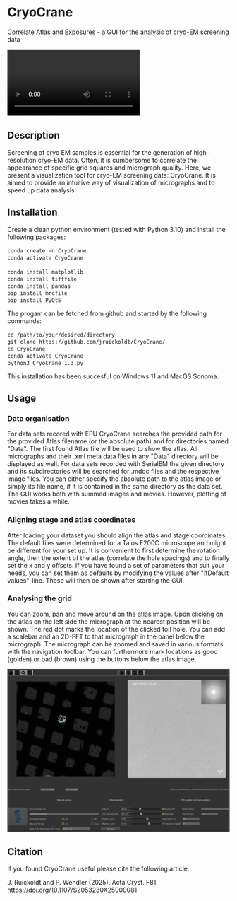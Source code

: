 # CryoCrane
Correlate Atlas and Exposures - a GUI for the analysis of cryo-EM screening data




<video src="CryoCrane.mp4"></video>

## Description
Screening of cryo EM samples is essential for the generation of high-resolution cryo-EM data. Often, it is cumbersome to correlate the appearance of specific grid squares and micrograph quality. Here, we present a visualization tool for cryo-EM screening data: CryoCrane. It is aimed to provide an intuitive way of visualization of micrographs and to speed up data analysis. 

## Installation

Create a clean python environment (tested with Python 3.10) and install the following packages: 

```
conda create -n CryoCrane
conda activate CryoCrane

conda install matplotlib
conda install tifffile
conda install pandas
pip install mrcfile
pip install PyQt5

```

The progam can be fetched from github and started by the following commands:
```
cd /path/to/your/desired/directory
git clone https://github.com/jruickoldt/CryoCrane/
cd CryoCrane
conda activate CryoCrane
python3 CryoCrane_1.3.py
```

This installation has been succesful on Windows 11 and MacOS Sonoma. 

## Usage
### Data organisation


For data sets recored with EPU CryoCrane searches the provided path for the provided Atlas filename (or the absolute path) and for directories named "Data". The first found Atlas file will be used to show the atlas. All micrographs and their .xml meta data files in any "Data" directory will be displayed as well.
For data sets recorded with SerialEM the given directory and its subdirectories will be searched for .mdoc files and the respective image files. You can either specify the absolute path to the atlas image or simply its file name, if it is contained in the same directory as the data set.  
The GUI works both with summed images and movies. However, plotting of movies takes a while.


### Aligning stage and atlas coordinates

After loading your dataset you should align the atlas and stage coordinates. The default files were determined for a Talos F200C microscope and might be different for your set up. It is convenient to first determine the rotation angle, then the extent of the atlas (correlate the hole spacings) and to finally set the x and y offsets. If you have found a set of parameters that suit your needs, you can set them as defaults by modifying the values after "#Default values"-line. These will then be shown after starting the GUI. 

### Analysing the grid

You can zoom, pan and move around on the atlas image. Upon clicking on the atlas on the left side the micrograph at the nearest position will be shown. The red dot marks the location of the clicked foil hole. You can add a scalebar and an 2D-FFT to that micrograph in the panel below the micrograph. The micrograph can be zoomed and saved in various formats with the navigation toolbar. You can furthermore mark locations as good (golden) or bad (brown) using the buttons below the atlas image. 

![alt text](https://github.com/jruickoldt/CryoCrane/blob/main/CryoCrane_example_1.png?raw=true)

## Citation

If you found CryoCrane useful please cite the following article:

J. Ruickoldt and P. Wendler (2025). Acta Cryst. F81, https://doi.org/10.1107/S2053230X25000081

 
